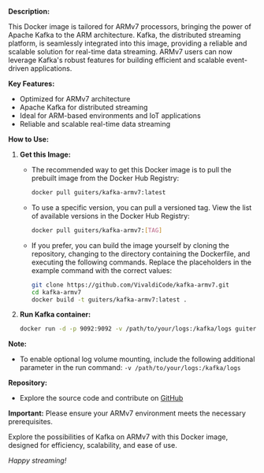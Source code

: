 **Description:**

This Docker image is tailored for ARMv7 processors, bringing the power of Apache Kafka to the ARM architecture. Kafka, the distributed streaming platform, is seamlessly integrated into this image, providing a reliable and scalable solution for real-time data streaming. ARMv7 users can now leverage Kafka's robust features for building efficient and scalable event-driven applications.

**Key Features:**
- Optimized for ARMv7 architecture
- Apache Kafka for distributed streaming
- Ideal for ARM-based environments and IoT applications
- Reliable and scalable real-time data streaming

**How to Use:**

1. **Get this Image:**
    - The recommended way to get this Docker image is to pull the prebuilt image from the Docker Hub Registry:
        ```bash
        docker pull guiters/kafka-armv7:latest
        ```
    - To use a specific version, you can pull a versioned tag. View the list of available versions in the Docker Hub Registry:
        ```bash
        docker pull guiters/kafka-armv7:[TAG]
        ```
    - If you prefer, you can build the image yourself by cloning the repository, changing to the directory containing the Dockerfile, and executing the following commands. Replace the placeholders in the example command with the correct values:
        ```bash
        git clone https://github.com/VivaldiCode/kafka-armv7.git
        cd kafka-armv7
        docker build -t guiters/kafka-armv7:latest .
        ```

2. **Run Kafka container:**
    ```bash
    docker run -d -p 9092:9092 -v /path/to/your/logs:/kafka/logs guiters/kafka-armv7
    ```

**Note:**
- To enable optional log volume mounting, include the following additional parameter in the run command: `-v /path/to/your/logs:/kafka/logs`

**Repository:**
- Explore the source code and contribute on [GitHub](https://github.com/VivaldiCode/kafka-armv7)

**Important:** 
Please ensure your ARMv7 environment meets the necessary prerequisites.

Explore the possibilities of Kafka on ARMv7 with this Docker image, designed for efficiency, scalability, and ease of use.

*Happy streaming!*